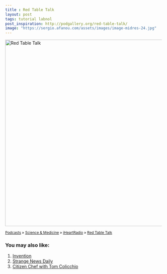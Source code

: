 ```yaml
---
title : Red Table Talk
layout: post
tags: tutorial labnol
post_inspiration: http://podgallery.org/red-table-talk/
image: "https://sergio.afanou.com/assets/images/image-midres-24.jpg"
---
```


<p><a href="http://podgallery.org/red-table-talk/" style="border:none;"><img width="600" height="600" src="http://podgallery.org/artwork/podcasts/red-table-talk.jpg" class="attachment-post-thumbnail size-post-thumbnail wp-post-image" alt="Red Table Talk" srcset="http://i0.wp.com/podgallery.org/artwork/podcasts/red-table-talk.jpg?resize=200%2C200 200w, http://i0.wp.com/podgallery.org/artwork/podcasts/red-table-talk.jpg?w=600 600w" sizes="(max-width: 600px) 100vw, 600px" /></a></p><p><small><a href="http://podgallery.org/">Podcasts</a> &raquo; <a href="http://podgallery.org/topic/science-medicine/" title="1315">Science &amp; Medicine</a> &raquo; <a href="http://podgallery.org/producer/iheartradio/" rel="tag">iHeartRadio</a> &raquo; <a href='http://podgallery.org/red-table-talk/'>Red Table Talk</a></small></p><div class='yarpp-related-rss'>
<h3>You may also like:</h3><ol>
<li><a href="http://podgallery.org/invention/" rel="bookmark" title="Invention">Invention </a></li>
<li><a href="http://podgallery.org/strange-news-daily/" rel="bookmark" title="Strange News Daily">Strange News Daily </a></li>
<li><a href="http://podgallery.org/citizen-chef-with-tom-colicchio/" rel="bookmark" title="Citizen Chef with Tom Colicchio">Citizen Chef with Tom Colicchio </a></li>
</ol>
</div>
